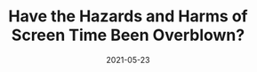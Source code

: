 ---
# Documentation: https://wowchemy.com/docs/managing-content/

title: 'Have the Hazards and Harms of Screen Time Been Overblown?'
subtitle: ''
summary: 'Self-reported screen time guesstimates skew "digital media use" research data.'
authors:
- Christopher Bergland
tags: []
categories: []
date: '2021-05-23'
lastmod: 2022-07-27T11:57:05-04:00
featured: false
draft: false

# Featured image
# To use, add an image named `featured.jpg/png` to your page's folder.
# Focal points: Smart, Center, TopLeft, Top, TopRight, Left, Right, BottomLeft, Bottom, BottomRight.
image: 
  caption: ''
  focal_point: 'Smart'
  preview_only: false

# Projects (optional).
#   Associate this post with one or more of your projects.
#   Simply enter your project's folder or file name without extension.
#   E.g. `projects = ["internal-project"]` references `content/project/deep-learning/index.md`.
#   Otherwise, set `projects = []`.
projects: []
publishDate: '2021-05-23'
publication_types:
- '0'
#abstract: ''
publication: Psychology Today
#doi: 
links:
- name: URL
  url: https://www.psychologytoday.com/intl/blog/the-athletes-way/202105/have-hazards-and-harms-screen-time-been-overblown
---